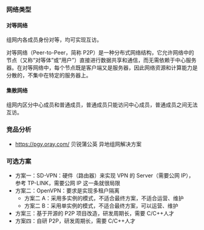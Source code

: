### 网络类型

#### 对等网络

组网内各成员身份对等，均可实现互访。

对等网络（Peer-to-Peer，简称 P2P）是一种分布式网络结构，它允许网络中的节点（又称“对等体”或“用户”）直接进行数据共享和通信，而无需依赖于中心服务器。在对等网络中，每个节点既是客户端又是服务器，因此网络资源和计算能力是分散的，不集中在特定的服务器上。

#### 集散网络

组网内区分中心成员和普通成员，普通成员只能访问中心成员，普通成员之间无法互访。

### 竞品分析

- https://pgy.oray.com/ 贝锐蒲公英 异地组网解决方案

### 可选方案

- 方案一：SD-VPN：硬件（路由器）来实现 VPN 的 Server（需要公网 IP），参考 TP-LINK，需要公网 IP 这一条就很局限
- 方案二：OpenVPN：要求是实现多租户隔离
  - 方案二 A：采用多实例的模式，不适合最终方案，不适合运营、维护
  - 方案二 B：采用单实例的模式，不适合最终方案，可以运营、维护
- 方案三：基于开源的 P2P 项目改造，研发周期长，需要 C/C++人才
- 方案四：自研 P2P，研发周期长，需要 C/C++人才
